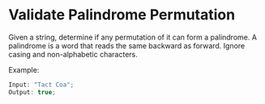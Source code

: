 # Validate Palindrome Permutation

Given a string, determine if any permutation of it can form a palindrome. A palindrome is a word that reads the same backward as forward. Ignore casing and non-alphabetic characters.

Example:

```js
Input: "Tact Coa";
Output: true;
```
